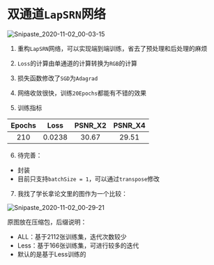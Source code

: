 # 双通道`LapSRN`网络

![Snipaste_2020-11-02_00-03-15](https://tvax2.sinaimg.cn/large/005tpOh1ly1gka4afillrj30y60ks0v5.jpg)

1. 重构`LapSRN`网络，可以实现端到端训练，省去了预处理和后处理的麻烦
2. `Loss`的计算由单通道的计算转换为`RGB`的计算

3. 损失函数修改了`SGD`为`Adagrad`
4. 网络收敛很快，训练`20Epochs`都能有不错的效果

5. 训练指标

| Epochs |  Loss  | PSNR_X2 | PSNR_X4 |
| :----: | :----: | :-----: | :-----: |
|  210   | 0.0238 |  30.67  |  29.51  |

6. 待完善：

- 封装
- 目前只支持`batchSize = 1`，可以通过`transpose`修改

7. 我找了学长拿论文里的图作为一个比较：

![Snipaste_2020-11-02_00-29-21](https://tvax1.sinaimg.cn/large/005tpOh1ly1gka51o449vj30zy0iodmf.jpg)

原图放在压缩包，后缀说明：

- ALL：基于2112张训练集，迭代次数较少
- Less：基于166张训练集，可进行较多的迭代
- 默认的是基于Less训练的
